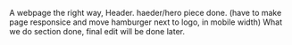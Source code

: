 A webpage the right way, Header. haeder/hero piece done. (have to make page responsice and move hamburger next to logo, in mobile width)
What we do section done, final edit will be done later.